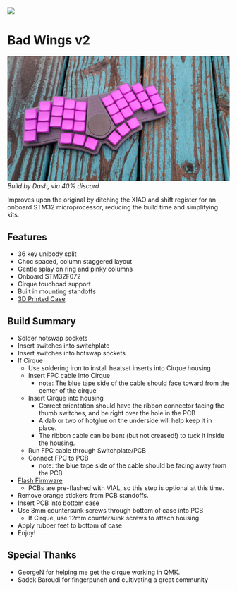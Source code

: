<a href="https://discord.gg/jP6hvgNN8r">
  <img src="https://img.shields.io/discord/989552667330228374?color=%237289da&label=%20&logo=discord&logoColor=%23fff&style=flat-square" />
</a>

# Bad Wings v2
![Bad Wings v2](images/bw2-dash.jpg)
_Build by Dash, via 40% discord_

Improves upon the original by ditching the XIAO and shift register for an onboard STM32 microprocessor, reducing the build time and simplifying kits.

## Features
* 36 key unibody split
* Choc spaced, column staggered layout
* Gentle splay on ring and pinky columns
* Onboard STM32F072
* Cirque touchpad support
* Built in mounting standoffs
* [3D Printed Case](case/)

## Build Summary
* Solder hotswap sockets
* Insert switches into switchplate
* Insert switches into hotswap sockets
* If Cirque
    * Use soldering iron to install heatset inserts into Cirque housing
    * Insert FPC cable into Cirque
      * note: The blue tape side of the cable should face toward from the center of the cirque
    * Insert Cirque into housing
      *  Correct orientation should have the ribbon connector facing the thumb switches, and be right over the hole in the PCB
      * A dab or two of hotglue on the underside will help keep it in place.
      * The ribbon cable can be bent (but not creased!) to tuck it inside the housing.
    * Run FPC cable through Switchplate/PCB
    * Connect FPC to PCB
      * note: the blue tape side of the cable should be facing away from the PCB
* [Flash Firmware](firmware/README.md)
    * PCBs are pre-flashed with VIAL, so this step is optional at this time.
* Remove orange stickers from PCB standoffs.
* Insert PCB into bottom case
* Use 8mm countersunk screws through bottom of case into PCB
    * If Cirque, use 12mm countersunk screws to attach housing
* Apply rubber feet to bottom of case
* Enjoy!

## Special Thanks
* GeorgeN for helping me get the cirque working in QMK.
* Sadek Baroudi for fingerpunch and cultivating a great community
